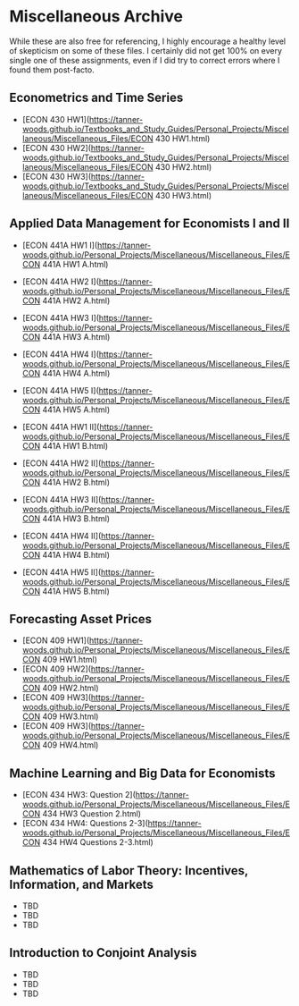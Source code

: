 # Miscellaneous Archive

While these are also free for referencing, I highly encourage a healthy level of skepticism on some of these files. I certainly did not get 100% on every single one of these assignments, even if I did try to correct errors where I found them post-facto.

## Econometrics and Time Series

- [ECON 430 HW1](https://tanner-woods.github.io/Textbooks_and_Study_Guides/Personal_Projects/Miscellaneous/Miscellaneous_Files/ECON 430 HW1.html)
- [ECON 430 HW2](https://tanner-woods.github.io/Textbooks_and_Study_Guides/Personal_Projects/Miscellaneous/Miscellaneous_Files/ECON 430 HW2.html)
- [ECON 430 HW3](https://tanner-woods.github.io/Textbooks_and_Study_Guides/Personal_Projects/Miscellaneous/Miscellaneous_Files/ECON 430 HW3.html)

## Applied Data Management for Economists I and II

- [ECON 441A HW1 I](https://tanner-woods.github.io/Personal_Projects/Miscellaneous/Miscellaneous_Files/ECON 441A HW1 A.html)
- [ECON 441A HW2 I](https://tanner-woods.github.io/Personal_Projects/Miscellaneous/Miscellaneous_Files/ECON 441A HW2 A.html)
- [ECON 441A HW3 I](https://tanner-woods.github.io/Personal_Projects/Miscellaneous/Miscellaneous_Files/ECON 441A HW3 A.html)
- [ECON 441A HW4 I](https://tanner-woods.github.io/Personal_Projects/Miscellaneous/Miscellaneous_Files/ECON 441A HW4 A.html)
- [ECON 441A HW5 I](https://tanner-woods.github.io/Personal_Projects/Miscellaneous/Miscellaneous_Files/ECON 441A HW5 A.html)

- [ECON 441A HW1 II](https://tanner-woods.github.io/Personal_Projects/Miscellaneous/Miscellaneous_Files/ECON 441A HW1 B.html)
- [ECON 441A HW2 II](https://tanner-woods.github.io/Personal_Projects/Miscellaneous/Miscellaneous_Files/ECON 441A HW2 B.html)
- [ECON 441A HW3 II](https://tanner-woods.github.io/Personal_Projects/Miscellaneous/Miscellaneous_Files/ECON 441A HW3 B.html)
- [ECON 441A HW4 II](https://tanner-woods.github.io/Personal_Projects/Miscellaneous/Miscellaneous_Files/ECON 441A HW4 B.html)
- [ECON 441A HW5 II](https://tanner-woods.github.io/Personal_Projects/Miscellaneous/Miscellaneous_Files/ECON 441A HW5 B.html)

## Forecasting Asset Prices

- [ECON 409 HW1](https://tanner-woods.github.io/Personal_Projects/Miscellaneous/Miscellaneous_Files/ECON 409 HW1.html)
- [ECON 409 HW2](https://tanner-woods.github.io/Personal_Projects/Miscellaneous/Miscellaneous_Files/ECON 409 HW2.html)
- [ECON 409 HW3](https://tanner-woods.github.io/Personal_Projects/Miscellaneous/Miscellaneous_Files/ECON 409 HW3.html)
- [ECON 409 HW3](https://tanner-woods.github.io/Personal_Projects/Miscellaneous/Miscellaneous_Files/ECON 409 HW4.html)

## Machine Learning and Big Data for Economists

- [ECON 434 HW3: Question 2](https://tanner-woods.github.io/Personal_Projects/Miscellaneous/Miscellaneous_Files/ECON 434 HW3 Question 2.html)
- [ECON 434 HW4: Questions 2-3](https://tanner-woods.github.io/Personal_Projects/Miscellaneous/Miscellaneous_Files/ECON 434 HW4 Questions 2-3.html)

## Mathematics of Labor Theory: Incentives, Information, and Markets

- TBD
- TBD
- TBD

## Introduction to Conjoint Analysis

- TBD
- TBD
- TBD